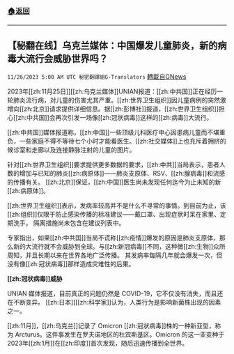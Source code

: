 ###  [:house:返回](README.md)
---


## 【秘翻在线】乌克兰媒体：中国爆发儿童肺炎，新的病毒大流行会威胁世界吗？
`11/26/2023 5:00 AM UTC 秘密翻譯組G-Translators` [轉載自GNews](https://gnews.org/articles/2038109)

         

2023年[[zh:11月25日]][[zh:乌克兰媒体]]UNIAN报道：[[zh:中共国]]正在经历一轮肺炎流行病，对儿童的伤害尤其严重。[[zh:世界卫生组织]]因儿童病例的突然激增向[[zh:北京]]请求提供详细信息。据[[zh:彭博社]]报道，[[zh:世界卫生组织]]担心[[zh:中共国]]会再次引发一场像[[zh:冠状病毒]]这样的[[zh:病毒]]大流行。

[[zh:中共国]]媒体报道称，[[zh:中国]]一些顶级儿科医疗中心因患病儿童而不堪重负，一些家庭不得不等待七个小时才能看医生。[[zh:社交媒体]]上也充斥着拥挤的候诊室和走廊以及连接静脉注射的儿童的图片。

针对[[zh:世界卫生组织]]要求提供更多数据的要求，[[zh:中共]]当局表示，患者人数的增加与已知的肺炎[[zh:病原体]]——肺炎支原体、RSV、[[zh:腺病毒]]和流感的传播有关。 [[zh:北京]]保证，[[zh:中国]]医生尚未发现任何迄今为止未知的新[[zh:病原体]]。

[[zh:世界卫生组织]]表示，发病率较高并不是什么不寻常的事情。到目前为止，该[[zh:组织]]仅限于防止感染传播的标准建议——戴口罩、出现症状时呆在家里、定期洗手。 隔离措施尚未包含在建议列表中。

专家指出，如果[[zh:中共国]]当局不谎称[[zh:疫情]]爆发的原因是肺炎支原体，那么新的大流行就不会威胁到全球。与[[zh:新冠病毒]]不同，这种微[[zh:生物]]众所周知，并且长期以来在世界各地广泛传播。 其发病率每隔几年就会爆发一次，但没有像[[zh:冠状病毒]]那样造成灾难性的后果。

**[[zh:冠状病毒]]威胁**

UNIAN 媒体报道，目前真正的问题仍然是 COVID-19，它不仅没有消失，而且还在不断变异。 [[zh:日本]][[zh:科学家]]认为，人类行为是影响新菌株出现的因素之一。

[[zh:11月]]，[[zh:乌克兰]]记录了 Omicron [[zh:冠状病毒]]株的一种新亚型，称为 Arcturus。这件事发生在罗夫诺地区的杜宾斯基区。Omicron 的这一亚变种于 2023年[[zh:1月]]在[[zh:印度]]首次发现，随后迅速传播到全世界。
